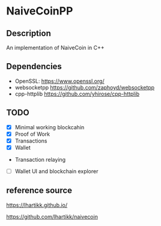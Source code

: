 # NaiveCoinPP

## Description
An implementation of NaiveCoin in C++

## Dependencies
* OpenSSL: https://www.openssl.org/
* websocketpp https://github.com/zaphoyd/websocketpp
* cpp-httplib https://github.com/yhirose/cpp-httplib

## TODO
- [X] Minimal working blockcahin
- [X] Proof of Work
- [X] Transactions
- [X] Wallet
- Transaction relaying
- [ ] Wallet UI and blockchain explorer

## reference source

https://lhartikk.github.io/

https://github.com/lhartikk/naivecoin
